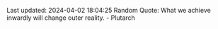 Last updated: 2024-04-02 18:04:25
Random Quote: What we achieve inwardly will change outer reality. - Plutarch